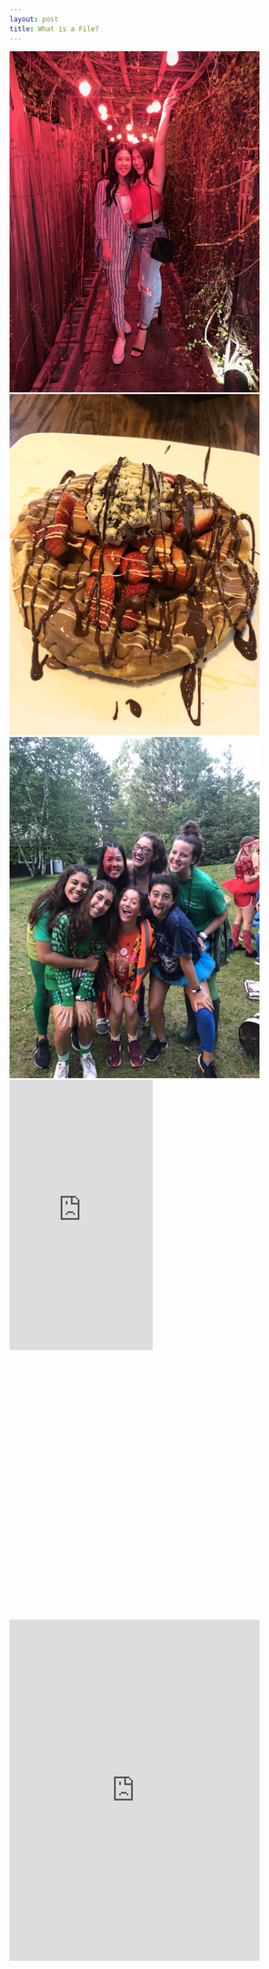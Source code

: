 ```yaml
---
layout: post
title: What is a File?
---
```


<img src="/birthday.JPG" width="440" height="600">
<img src="/icecream.JPG" width="440" height="600">
<img src="/BT.jpg" width="440" height="600">
<div style='position:relative; padding-bottom:calc(179.68% + 44px)'><iframe src='https://gfycat.com/ifr/DopeyApprehensiveFlickertailsquirrel' frameborder='0' scrolling='no' width='50%' height='50%' style='position:absolute;top:0;left:0;' allowfullscreen></iframe></div>

<iframe src='https://gfycat.com/ifr/DopeyApprehensiveFlickertailsquirrel' frameborder='0' scrolling='no' allowfullscreen width='440' height='600'></iframe>
